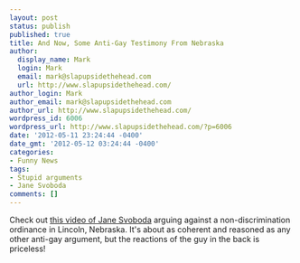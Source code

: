 ```yaml
---
layout: post
status: publish
published: true
title: And Now, Some Anti-Gay Testimony From Nebraska
author:
  display_name: Mark
  login: Mark
  email: mark@slapupsidethehead.com
  url: http://www.slapupsidethehead.com/
author_login: Mark
author_email: mark@slapupsidethehead.com
author_url: http://www.slapupsidethehead.com/
wordpress_id: 6006
wordpress_url: http://www.slapupsidethehead.com/?p=6006
date: '2012-05-11 23:24:44 -0400'
date_gmt: '2012-05-12 03:24:44 -0400'
categories:
- Funny News
tags:
- Stupid arguments
- Jane Svoboda
comments: []
---
```

Check out [this video of Jane Svoboda](http://youtu.be/nMANMIe0ZZI) arguing against a non-discrimination ordinance in Lincoln, Nebraska. It's about as coherent and reasoned as any other anti-gay argument, but the reactions of the guy in the back is priceless!

